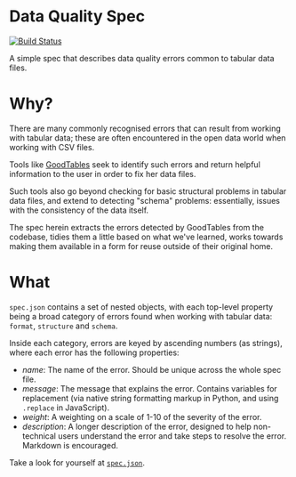 # Data Quality Spec

[![Build Status](https://travis-ci.org/frictionlessdata/data-quality-spec.svg?branch=master)](https://travis-ci.org/frictionlessdata/data-quality-spec)

A simple spec that describes data quality errors common to tabular data files.

# Why?

There are many commonly recognised errors that can result from working with tabular data; these are often encountered in the open data world when working with CSV files.

Tools like [GoodTables](https://github.com/frictionlessdata/goodtables) seek to identify such errors and return helpful information to the user in order to fix her data files.

Such tools also go beyond checking for basic structural problems in tabular data files, and extend to detecting "schema" problems: essentially, issues with the consistency of the data itself.

The spec herein extracts the errors detected by GoodTables from the codebase, tidies them a little based on what we've learned, works towards making them available in a form for reuse outside of their original home.

# What

`spec.json` contains a set of nested objects, with each top-level property being a broad category of errors found when working with tabular data: `format`, `structure` and `schema`.

Inside each category, errors are keyed by ascending numbers (as strings), where each error has the following properties:

- *name*: The name of the error. Should be unique across the whole spec file.
- *message*: The message that explains the error. Contains variables for replacement (via native string formatting markup in Python, and using `.replace` in JavaScript).
- *weight*: A weighting on a scale of 1-10 of the severity of the error.
- *description*: A longer description of the error, designed to help non-technical users understand the error and take steps to resolve the error. Markdown is encouraged.

Take a look for yourself at [`spec.json`](./spec.json).
